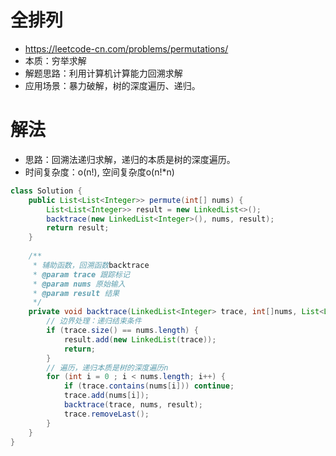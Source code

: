 # 全排列
- https://leetcode-cn.com/problems/permutations/
- 本质：穷举求解
- 解题思路：利用计算机计算能力回溯求解
- 应用场景：暴力破解，树的深度遍历、递归。

# 解法
- 思路：回溯法递归求解，递归的本质是树的深度遍历。
- 时间复杂度：o(n!), 空间复杂度o(n!*n)

```java
class Solution {
    public List<List<Integer>> permute(int[] nums) {
        List<List<Integer>> result = new LinkedList<>();
        backtrace(new LinkedList<Integer>(), nums, result);
        return result;
    }
    
    /**
     * 辅助函数，回溯函数backtrace
     * @param trace 跟踪标记
     * @param nums 原始输入
     * @param result 结果
     */
    private void backtrace(LinkedList<Integer> trace, int[]nums, List<List<Integer>> result) {
        // 边界处理：递归结束条件
        if (trace.size() == nums.length) {
            result.add(new LinkedList(trace));
            return;
        }
        // 遍历，递归本质是树的深度遍历n
        for (int i = 0 ; i < nums.length; i++) {
            if (trace.contains(nums[i])) continue;
            trace.add(nums[i]);
            backtrace(trace, nums, result);
            trace.removeLast();
        }
    }
}
```


